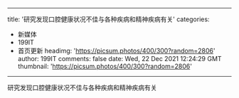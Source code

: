 
---
title: '研究发现口腔健康状况不佳与各种疾病和精神疾病有关'
categories: 
 - 新媒体
 - 199IT
 - 首页更新
headimg: 'https://picsum.photos/400/300?random=2806'
author: 199IT
comments: false
date: Wed, 22 Dec 2021 12:24:29 GMT
thumbnail: 'https://picsum.photos/400/300?random=2806'
---

<div>   
研究发现口腔健康状况不佳与各种疾病和精神疾病有关  
</div>
            